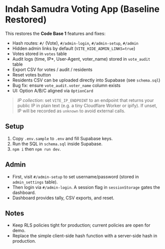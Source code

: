 # Indah Samudra Voting App (Baseline Restored)

This restores the **Code Base 1** features and fixes:
- Hash routes: `#/` (Vote), `#/admin-login`, `#/admin-setup`, `#/admin`
- Hidden admin links by default (`VITE_HIDE_ADMIN_LINKS=true`)
- Votes stored in `votes` table
- Audit logs (time, IP*, User-Agent, voter_name) stored in `vote_audit` table
- Export CSV for votes / audit / residents
- Reset votes button
- Residents CSV can be uploaded directly into Supabase (see `schema.sql`)
- Bug fix: ensure `vote_audit.voter_name` column exists
- UI: Option A/B/C aligned via `OptionCard`

> *IP collection*: set `VITE_IP_ENDPOINT` to an endpoint that returns your public IP in plain text (e.g. a tiny Cloudflare Worker or ipify). If unset, IP will be recorded as `unknown` to avoid external calls.

## Setup

1. Copy `.env.sample` to `.env` and fill Supabase keys.
2. Run the SQL in `schema.sql` inside Supabase.
3. `npm i` then `npm run dev`.

## Admin

- First, visit `#/admin-setup` to set username/password (stored in `admin_settings` table).
- Then login via `#/admin-login`. A session flag in `sessionStorage` gates the dashboard.
- Dashboard provides tally, CSV exports, and reset.

## Notes

- Keep RLS policies tight for production; current policies are open for demo.
- Replace the simple client-side hash function with a server-side hash in production.
